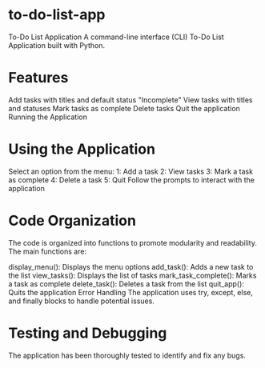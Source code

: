 # to-do-list-app
To-Do List Application
A command-line interface (CLI) To-Do List Application built with Python.

 # Features
Add tasks with titles and default status "Incomplete"
View tasks with titles and statuses
Mark tasks as complete
Delete tasks
Quit the application
Running the Application


# Using the Application
Select an option from the menu:
1: Add a task
2: View tasks
3: Mark a task as complete
4: Delete a task
5: Quit
Follow the prompts to interact with the application

# Code Organization
The code is organized into functions to promote modularity and readability. The main functions are:

display_menu(): Displays the menu options
add_task(): Adds a new task to the list
view_tasks(): Displays the list of tasks
mark_task_complete(): Marks a task as complete
delete_task(): Deletes a task from the list
quit_app(): Quits the application
Error Handling
The application uses try, except, else, and finally blocks to handle potential issues.

# Testing and Debugging
The application has been thoroughly tested to identify and fix any bugs. 

